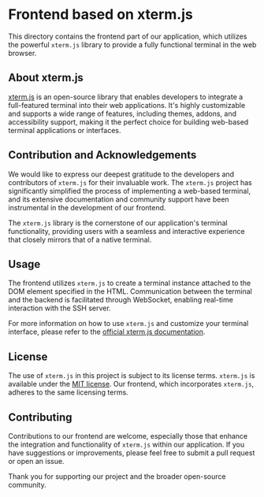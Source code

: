 # Frontend based on xterm.js

This directory contains the frontend part of our application, which utilizes the powerful `xterm.js` library to provide a fully functional terminal in the web browser.

## About xterm.js

[xterm.js](https://github.com/xtermjs/xterm.js) is an open-source library that enables developers to integrate a full-featured terminal into their web applications. It's highly customizable and supports a wide range of features, including themes, addons, and accessibility support, making it the perfect choice for building web-based terminal applications or interfaces.

## Contribution and Acknowledgements

We would like to express our deepest gratitude to the developers and contributors of `xterm.js` for their invaluable work. The `xterm.js` project has significantly simplified the process of implementing a web-based terminal, and its extensive documentation and community support have been instrumental in the development of our frontend.

The `xterm.js` library is the cornerstone of our application's terminal functionality, providing users with a seamless and interactive experience that closely mirrors that of a native terminal.

## Usage

The frontend utilizes `xterm.js` to create a terminal instance attached to the DOM element specified in the HTML. Communication between the terminal and the backend is facilitated through WebSocket, enabling real-time interaction with the SSH server.

For more information on how to use `xterm.js` and customize your terminal interface, please refer to the [official xterm.js documentation](https://xtermjs.org/docs/).

## License

The use of `xterm.js` in this project is subject to its license terms. `xterm.js` is available under the [MIT license](https://github.com/xtermjs/xterm.js/blob/master/LICENSE). Our frontend, which incorporates `xterm.js`, adheres to the same licensing terms.

## Contributing

Contributions to our frontend are welcome, especially those that enhance the integration and functionality of `xterm.js` within our application. If you have suggestions or improvements, please feel free to submit a pull request or open an issue.

Thank you for supporting our project and the broader open-source community.
